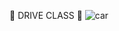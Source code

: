 🚀 DRIVE CLASS 🚀
![car](https://user-images.githubusercontent.com/125342474/220929217-992bd957-7094-4e90-9d24-0e657d8d0a78.svg)
